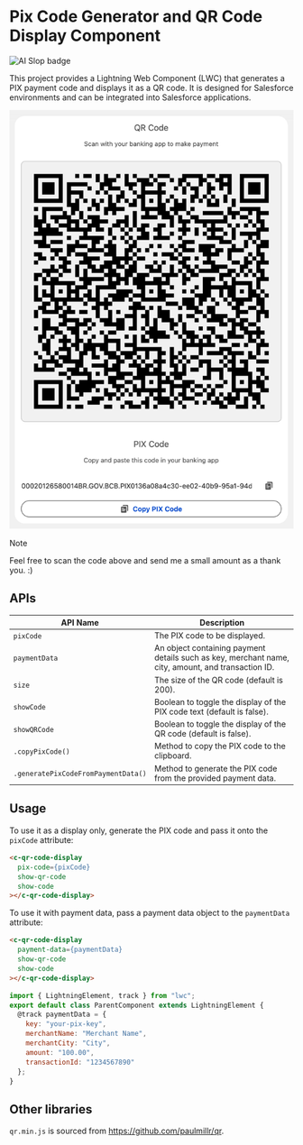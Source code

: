 # Pix Code Generator and QR Code Display Component

![AI Slop badge](https://img.shields.io/badge/AI%20Slop%3F-Yes.-green?style=flat)

This project provides a Lightning Web Component (LWC) that generates a PIX payment code and displays it as a QR code. It is designed for Salesforce environments and can be integrated into Salesforce applications.

![QR Code Example](assets/sample.png)

> [!NOTE]
> Feel free to scan the code above and send me a small amount as a thank you. :)

## APIs

<!-- table -->

| API Name                            | Description                                                                                        |
| ----------------------------------- | -------------------------------------------------------------------------------------------------- |
| `pixCode`                           | The PIX code to be displayed.                                                                      |
| `paymentData`                       | An object containing payment details such as key, merchant name, city, amount, and transaction ID. |
| `size`                              | The size of the QR code (default is 200).                                                          |
| `showCode`                          | Boolean to toggle the display of the PIX code text (default is false).                             |
| `showQRCode`                        | Boolean to toggle the display of the QR code (default is false).                                   |
| `.copyPixCode()`                    | Method to copy the PIX code to the clipboard.                                                      |
| `.generatePixCodeFromPaymentData()` | Method to generate the PIX code from the provided payment data.                                    |

## Usage

To use it as a display only, generate the PIX code and pass it onto the `pixCode` attribute:

```html
<c-qr-code-display
  pix-code={pixCode}
  show-qr-code
  show-code
></c-qr-code-display>
```

To use it with payment data, pass a payment data object to the `paymentData` attribute:

```html
<c-qr-code-display
  payment-data={paymentData}
  show-qr-code
  show-code
></c-qr-code-display>
```

```javascript
import { LightningElement, track } from "lwc";
export default class ParentComponent extends LightningElement {
  @track paymentData = {
    key: "your-pix-key",
    merchantName: "Merchant Name",
    merchantCity: "City",
    amount: "100.00",
    transactionId: "1234567890"
  };
}
```

## Other libraries

`qr.min.js` is sourced from https://github.com/paulmillr/qr.
